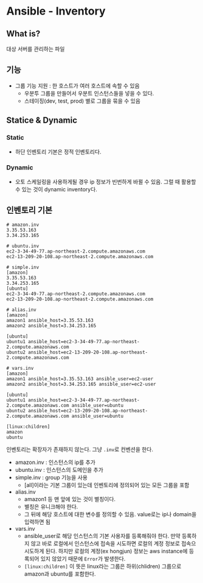 # Ansible - Inventory

## What is?

대상 서버를 관리하는 파일

## 기능

* 그룹 기능 지원 : 한 호스트가 여러 호스트에 속할 수 있음
  * 우분투 그룹을 만들어서 우분트 인스턴스들을 넣을 수 있다.
  * 스테이징(dev, test, prod) 별로 그룹을 묶을 수 있음

## Statice & Dynamic

### Static

* 하단 인벤토리 기본은 정적 인벤토리다.

### Dynamic

* 오토 스케일링을 사용하게될 경우 ip 정보가 빈번하게 바뀔 수 있음. 그럴 때 활용할 수 있는 것이 dynamic inventory다.

## 인벤토리 기본

```
# amazon.inv
3.35.53.163
3.34.253.165

# ubuntu.inv
ec2-3-34-49-77.ap-northeast-2.compute.amazonaws.com
ec2-13-209-20-108.ap-northeast-2.compute.amazonaws.com

# simple.inv
[amazon]
3.35.53.163
3.34.253.165
[ubuntu]
ec2-3-34-49-77.ap-northeast-2.compute.amazonaws.com
ec2-13-209-20-108.ap-northeast-2.compute.amazonaws.com

# alias.inv
[amazon]
amazon1 ansible_host=3.35.53.163
amazon2 ansible_host=3.34.253.165

[ubuntu]
ubuntu1 ansible_host=ec2-3-34-49-77.ap-northeast-2.compute.amazonaws.com
ubuntu2 ansible_host=ec2-13-209-20-108.ap-northeast-2.compute.amazonaws.com

# vars.inv
[amazon]
amazon1 ansible_host=3.35.53.163 ansible_user=ec2-user
amazon2 ansible_host=3.34.253.165 ansible_user=ec2-user

[ubuntu]
ubuntu1 ansible_host=ec2-3-34-49-77.ap-northeast-2.compute.amazonaws.com ansible_user=ubuntu
ubuntu2 ansible_host=ec2-13-209-20-108.ap-northeast-2.compute.amazonaws.com ansible_user=ubuntu

[linux:children]
amazon
ubuntu
```

인벤토리는 확장자가 존재하지 않는다. 그냥 `.inv`로 컨벤션을 한다.

* amazon.inv : 인스턴스의 ip를 추가
* ubuntu.inv : 인스턴스의 도메인을 추가
* simple.inv : group 기능을 사용
  * [all]이라는 기본 그룹이 있는데 인벤토리에 정의되어 있는 모든 그룹을 포함
* alias.inv
  * amazon1 등 맨 앞에 있는 것이 별칭이다.
  * 별칭은 유니크해야 한다.
  * 그 뒤에 해당 호스트에 대한 변수를 정의할 수 있음. value로는 ip나 domain을 입력하면 됨
* vars.inv
  * ansible_user로 해당 인스턴스의 기본 사용자를 등록해줘야 한다. 만약 등록하지 않고 바로 로컬에서 인스턴스에 접속을 시도하면 로컬의 계정 정보로 접속으 시도하게 된다. 하지만 로컬의 계정(ex hongjun) 정보는 aws instance에 등록되어 있지 않았기 때문에 `Error`가 발생한다.
  * `[linux:children]` 이 뜻은 linux라는 그룹은 하위(chlidren) 그룹으로 amazon과 ubuntu를 포함한다.
